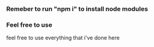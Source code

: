 ### Remeber to run "npm i" to install node modules

### Feel free to use

<p>feel free to use everything that i've done here</p>
